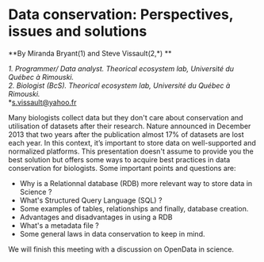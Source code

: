 Data conservation: Perspectives, issues and solutions
=================

**By Miranda Bryant(1) and Steve Vissault(2,*) **

*1. Programmer/ Data analyst. Theorical ecosystem lab, Université du Québec à Rimouski.<br/>*
*2.  Biologist (BcS). Theorical ecosystem lab, Université du Québec à Rimouski.<br/>*
*s.vissault@yahoo.fr 

Many biologists collect data but they don't care about conservation and utilisation of datasets after their research. Nature announced in December 2013 that two years after the publication almost 17% of datasets are lost each year. In this context, it’s important to store data on well-supported and normalized platforms. This presentation doesn't assume to provide you the best solution but offers some ways to acquire best practices in data conservation for biologists. Some important points and questions are:

- Why is a Relationnal database (RDB) more relevant way to store data in Science ?
- What's Structured Query Language (SQL) ?
- Some examples of tables, relationships and finally, database creation.
- Advantages and disadvantages in using a RDB
- What's a metadata file ? 
- Some general laws in data conservation to keep in mind.

We will finish this meeting with a discussion on OpenData in science. 